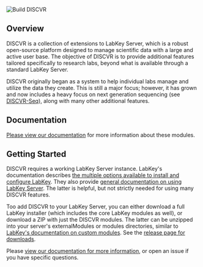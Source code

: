 ![Build DISCVR](https://github.com/BimberLab/DiscvrLabKeyModules/workflows/Build%20DISCVR/badge.svg)

## Overview

DISCVR is a collection of extensions to LabKey Server, which is a robust open-source platform designed to manage scientific data with a large and active user base.  The objective of DISCVR is to provide additional features tailored specifically to research labs, beyond what is available through a standard LabKey Server.  

DISCVR originally began as a system to help individual labs manage and utilize the data they create.  This is still a major focus; however, it has grown and now includes a heavy focus on next generation sequencing (see [DISCVR-Seq](https://bimberlab.github.io/DiscvrLabKeyModules/discvr-seq/overview)), along with many other additional features.    

## Documentation
[Please view our documentation](https://bimberlab.github.io/DiscvrLabKeyModules/) for more information about these modules.

## Getting Started

DISCVR requires a working LabKey Server instance.  LabKey's documentation describes [the multiple options available to install and configure LabKey](https://www.labkey.org/Documentation/wiki-page.view?name=config).  They also provide [general documentation on using LabKey Server](https://www.labkey.org/Documentation/wiki-page.view?name=gettingStarted).  The latter is helpful, but not strictly needed for using many DISCVR features.

Too add DISCVR to your LabKey Server, you can either download a full LabKey installer (which includes the core LabKey modules as well), or download a ZIP with just the DISCVR modules. The latter can be unzipped into your server's externalModules or modules directories, similar to [LabKey's documentation on custom modules](https://www.labkey.org/Documentation/wiki-page.view?name=moduleDevelopmentDeployment&_docid=wiki%3A32d7095b-ed56-1034-b734-fe851e088836).  See the [release page for downloads](https://github.com/BimberLab/DiscvrLabKeyModules/releases).

Please [view our documentation for more information](https://bimberlab.github.io/DiscvrLabKeyModules/), or open an issue if you have specific questions. 